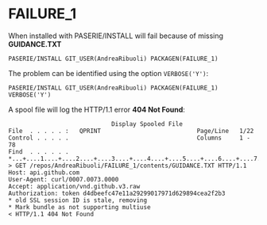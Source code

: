 # FAILURE_1

When installed with PASERIE/INSTALL will fail because of missing **GUIDANCE.TXT**

```
PASERIE/INSTALL GIT_USER(AndreaRibuoli) PACKAGEN(FAILURE_1)
```

The problem can be identified using the option `VERBOSE('Y')`:

```
PASERIE/INSTALL GIT_USER(AndreaRibuoli) PACKAGEN(FAILURE_1) VERBOSE('Y')
```

A spool file will log the HTTP/1.1 error **404 Not Found**:

```
                             Display Spooled File                             
File  . . . . . :   QPRINT                           Page/Line   1/22         
Control . . . . .                                    Columns     1 - 78       
Find  . . . . . .                                                             
*...+....1....+....2....+....3....+....4....+....5....+....6....+....7....+...
> GET /repos/AndreaRibuoli/FAILURE_1/contents/GUIDANCE.TXT HTTP/1.1           
Host: api.github.com                                                          
User-Agent: curl/0007.0073.0000                                               
Accept: application/vnd.github.v3.raw                                         
Authorization: token d4dbeefc47e11a29299017971d629894cea2f2b3                 
* old SSL session ID is stale, removing                                       
* Mark bundle as not supporting multiuse                                      
< HTTP/1.1 404 Not Found                                                      
```
